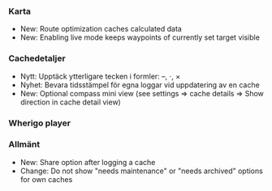 
### Karta
- New: Route optimization caches calculated data
- New: Enabling live mode keeps waypoints of currently set target visible

### Cachedetaljer
- Nytt: Upptäck ytterligare tecken i formler: –, ⋅, ×
- Nyhet: Bevara tidsstämpel för egna loggar vid uppdatering av en cache
- New: Optional compass mini view (see settings => cache details => Show direction in cache detail view)

### Wherigo player

### Allmänt
- New: Share option after logging a cache
- Change: Do not show "needs maintenance" or "needs archived" options for own caches

